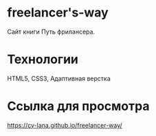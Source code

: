 # freelancer's-way

 Сайт книги Путь фрилансера.

# Технологии

  HTML5,
  CSS3,
  Адаптивная верстка
  
# Ссылка для просмотра

https://cv-lana.github.io/freelancer-way/
